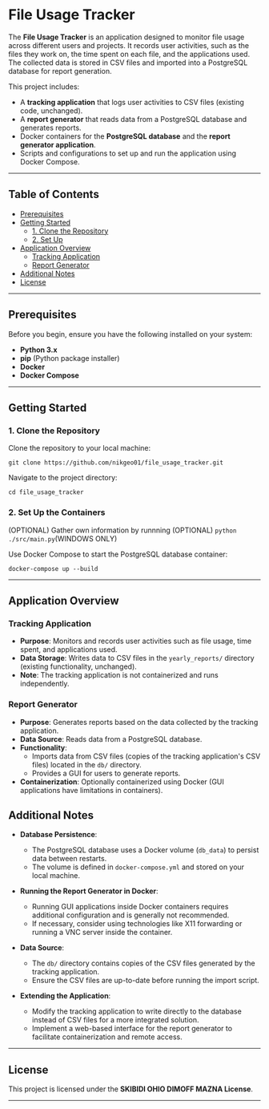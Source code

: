 # File Usage Tracker

The **File Usage Tracker** is an application designed to monitor file usage across different users and projects. It records user activities, such as the files they work on, the time spent on each file, and the applications used. The collected data is stored in CSV files and imported into a PostgreSQL database for report generation.

This project includes:
- A **tracking application** that logs user activities to CSV files (existing code, unchanged).
- A **report generator** that reads data from a PostgreSQL database and generates reports.
- Docker containers for the **PostgreSQL database** and the **report generator application**.
- Scripts and configurations to set up and run the application using Docker Compose.

---

## Table of Contents

- [Prerequisites](#prerequisites)
- [Getting Started](#getting-started)
  - [1. Clone the Repository](#1-clone-the-repository)
  - [2. Set Up](#2-set-up)
- [Application Overview](#application-overview)
  - [Tracking Application](#tracking-application)
  - [Report Generator](#report-generator)
- [Additional Notes](#additional-notes)
- [License](#license)

---

## Prerequisites

Before you begin, ensure you have the following installed on your system:

- **Python 3.x**
- **pip** (Python package installer)
- **Docker**
- **Docker Compose**

---

## Getting Started

### 1. Clone the Repository

Clone the repository to your local machine:

`git clone https://github.com/nikgeo01/file_usage_tracker.git`

Navigate to the project directory:

`cd file_usage_tracker`

### 2. Set Up the Containers

(OPTIONAL) Gather own information by runnning
(OPTIONAL) `python ./src/main.py`(WINDOWS ONLY)

Use Docker Compose to start the PostgreSQL database container:

`docker-compose up --build`

---

## Application Overview

### Tracking Application

- **Purpose**: Monitors and records user activities such as file usage, time spent, and applications used.
- **Data Storage**: Writes data to CSV files in the `yearly_reports/` directory (existing functionality, unchanged).
- **Note**: The tracking application is not containerized and runs independently.

### Report Generator

- **Purpose**: Generates reports based on the data collected by the tracking application.
- **Data Source**: Reads data from a PostgreSQL database.
- **Functionality**:
  - Imports data from CSV files (copies of the tracking application's CSV files) located in the `db/` directory.
  - Provides a GUI for users to generate reports.
- **Containerization**: Optionally containerized using Docker (GUI applications have limitations in containers).

## Additional Notes

- **Database Persistence**:
  - The PostgreSQL database uses a Docker volume (`db_data`) to persist data between restarts.
  - The volume is defined in `docker-compose.yml` and stored on your local machine.

- **Running the Report Generator in Docker**:
  - Running GUI applications inside Docker containers requires additional configuration and is generally not recommended.
  - If necessary, consider using technologies like X11 forwarding or running a VNC server inside the container.

- **Data Source**:
  - The `db/` directory contains copies of the CSV files generated by the tracking application.
  - Ensure the CSV files are up-to-date before running the import script.

- **Extending the Application**:
  - Modify the tracking application to write directly to the database instead of CSV files for a more integrated solution.
  - Implement a web-based interface for the report generator to facilitate containerization and remote access.

---

## License

This project is licensed under the **SKIBIDI OHIO DIMOFF MAZNA License**.

---
